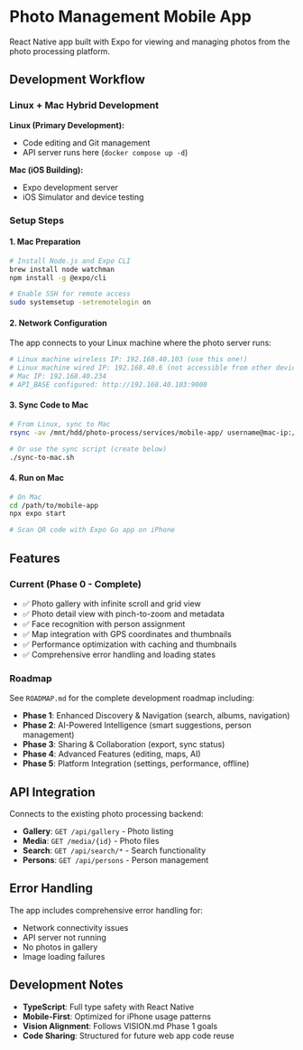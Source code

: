 # Photo Management Mobile App

React Native app built with Expo for viewing and managing photos from the photo processing platform.

## Development Workflow

### Linux + Mac Hybrid Development

**Linux (Primary Development):**
- Code editing and Git management
- API server runs here (`docker compose up -d`)

**Mac (iOS Building):**
- Expo development server
- iOS Simulator and device testing

### Setup Steps

#### 1. Mac Preparation
```bash
# Install Node.js and Expo CLI
brew install node watchman
npm install -g @expo/cli

# Enable SSH for remote access
sudo systemsetup -setremotelogin on
```

#### 2. Network Configuration
The app connects to your Linux machine where the photo server runs:

```bash
# Linux machine wireless IP: 192.168.40.103 (use this one!)
# Linux machine wired IP: 192.168.40.6 (not accessible from other devices)
# Mac IP: 192.168.40.234
# API_BASE configured: http://192.168.40.103:9000
```

#### 3. Sync Code to Mac
```bash
# From Linux, sync to Mac
rsync -av /mnt/hdd/photo-process/services/mobile-app/ username@mac-ip:/path/to/mobile-app/

# Or use the sync script (create below)
./sync-to-mac.sh
```

#### 4. Run on Mac
```bash
# On Mac
cd /path/to/mobile-app
npx expo start

# Scan QR code with Expo Go app on iPhone
```

## Features

### Current (Phase 0 - Complete)
- ✅ Photo gallery with infinite scroll and grid view
- ✅ Photo detail view with pinch-to-zoom and metadata
- ✅ Face recognition with person assignment
- ✅ Map integration with GPS coordinates and thumbnails
- ✅ Performance optimization with caching and thumbnails
- ✅ Comprehensive error handling and loading states

### Roadmap
See `ROADMAP.md` for the complete development roadmap including:
- **Phase 1**: Enhanced Discovery & Navigation (search, albums, navigation)
- **Phase 2**: AI-Powered Intelligence (smart suggestions, person management)
- **Phase 3**: Sharing & Collaboration (export, sync status)
- **Phase 4**: Advanced Features (editing, maps, AI)
- **Phase 5**: Platform Integration (settings, performance, offline)

## API Integration

Connects to the existing photo processing backend:
- **Gallery**: `GET /api/gallery` - Photo listing
- **Media**: `GET /media/{id}` - Photo files
- **Search**: `GET /api/search/*` - Search functionality
- **Persons**: `GET /api/persons` - Person management

## Error Handling

The app includes comprehensive error handling for:
- Network connectivity issues
- API server not running
- No photos in gallery
- Image loading failures

## Development Notes

- **TypeScript**: Full type safety with React Native
- **Mobile-First**: Optimized for iPhone usage patterns
- **Vision Alignment**: Follows VISION.md Phase 1 goals
- **Code Sharing**: Structured for future web app code reuse